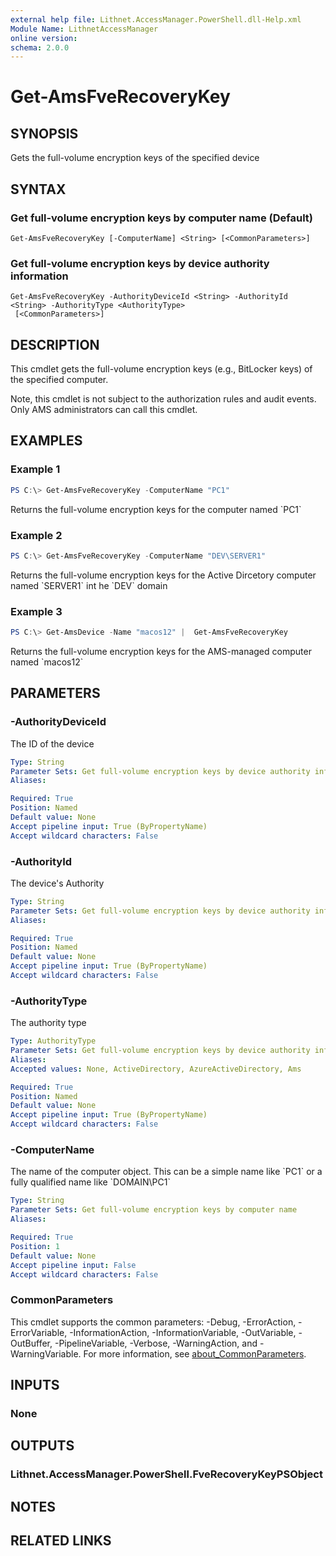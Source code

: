 ```yaml
---
external help file: Lithnet.AccessManager.PowerShell.dll-Help.xml
Module Name: LithnetAccessManager
online version:
schema: 2.0.0
---
```


# Get-AmsFveRecoveryKey

## SYNOPSIS
Gets the full-volume encryption keys of the specified device

## SYNTAX

### Get full-volume encryption keys by computer name (Default)
```
Get-AmsFveRecoveryKey [-ComputerName] <String> [<CommonParameters>]
```

### Get full-volume encryption keys by device authority information
```
Get-AmsFveRecoveryKey -AuthorityDeviceId <String> -AuthorityId <String> -AuthorityType <AuthorityType>
 [<CommonParameters>]
```

## DESCRIPTION
This cmdlet gets the full-volume encryption keys (e.g., BitLocker keys) of the specified computer.

Note, this cmdlet is not subject to the authorization rules and audit events.
Only AMS administrators can call this cmdlet.

## EXAMPLES

### Example 1
```powershell
PS C:\> Get-AmsFveRecoveryKey -ComputerName "PC1"
```

Returns the full-volume encryption keys for the computer named \`PC1\`

### Example 2
```powershell
PS C:\> Get-AmsFveRecoveryKey -ComputerName "DEV\SERVER1"
```

Returns the full-volume encryption keys for the Active Dircetory computer named \`SERVER1\` int he \`DEV\` domain

### Example 3
```powershell
PS C:\> Get-AmsDevice -Name "macos12" |  Get-AmsFveRecoveryKey
```

Returns the full-volume encryption keys for the AMS-managed computer named \`macos12\`

## PARAMETERS

### -AuthorityDeviceId
The ID of the device

```yaml
Type: String
Parameter Sets: Get full-volume encryption keys by device authority information
Aliases:

Required: True
Position: Named
Default value: None
Accept pipeline input: True (ByPropertyName)
Accept wildcard characters: False
```

### -AuthorityId
The device's Authority

```yaml
Type: String
Parameter Sets: Get full-volume encryption keys by device authority information
Aliases:

Required: True
Position: Named
Default value: None
Accept pipeline input: True (ByPropertyName)
Accept wildcard characters: False
```

### -AuthorityType
The authority type

```yaml
Type: AuthorityType
Parameter Sets: Get full-volume encryption keys by device authority information
Aliases:
Accepted values: None, ActiveDirectory, AzureActiveDirectory, Ams

Required: True
Position: Named
Default value: None
Accept pipeline input: True (ByPropertyName)
Accept wildcard characters: False
```

### -ComputerName
The name of the computer object.
This can be a simple name like \`PC1\` or a fully qualified name like \`DOMAIN\PC1\`

```yaml
Type: String
Parameter Sets: Get full-volume encryption keys by computer name
Aliases:

Required: True
Position: 1
Default value: None
Accept pipeline input: False
Accept wildcard characters: False
```

### CommonParameters
This cmdlet supports the common parameters: -Debug, -ErrorAction, -ErrorVariable, -InformationAction, -InformationVariable, -OutVariable, -OutBuffer, -PipelineVariable, -Verbose, -WarningAction, and -WarningVariable. For more information, see [about_CommonParameters](http://go.microsoft.com/fwlink/?LinkID=113216).

## INPUTS

### None
## OUTPUTS

### Lithnet.AccessManager.PowerShell.FveRecoveryKeyPSObject
## NOTES

## RELATED LINKS
